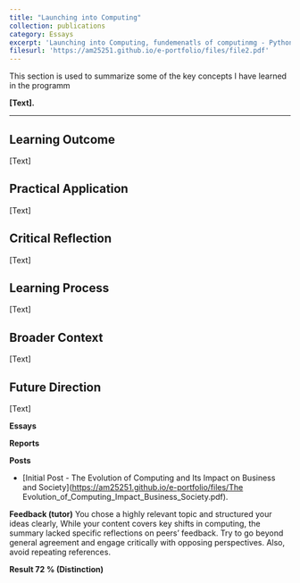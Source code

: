 ```yaml
---
title: "Launching into Computing"
collection: publications
category: Essays
excerpt: 'Launching into Computing, fundemenatls of computinmg - Python, OS, architecture, networking and data analytics.'
filesurl: 'https://am25251.github.io/e-portfolio/files/file2.pdf'
---
```


This section is used to summarize some of the key concepts I have learned in the programm


**[Text].**

---


## Learning Outcome

[Text]

## Practical Application

[Text]

## Critical Reflection

[Text]

## Learning Process

[Text]

## Broader Context

[Text]

## Future Direction

[Text]

**Essays**




**Reports**





**Posts**
- [Initial Post - The Evolution of Computing and Its Impact on Business and Society](https://am25251.github.io/e-portfolio/files/The Evolution_of_Computing_Impact_Business_Society.pdf).


**Feedback (tutor)**
You chose a highly relevant topic and structured your ideas clearly, While your content covers key shifts in computing, the summary lacked specific reflections on peers’ feedback. Try to go beyond general agreement and engage critically with opposing perspectives. Also, avoid repeating references.

**Result 72 % (Distinction)**

